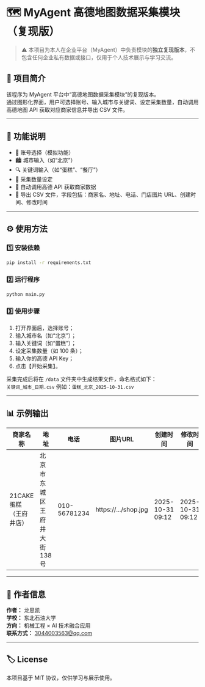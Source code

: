 # 🗺️ MyAgent 高德地图数据采集模块（复现版）

> ⚠️ 本项目为本人在企业平台（MyAgent）中负责模块的**独立复现版本**，不包含任何企业私有数据或接口，仅用于个人技术展示与学习交流。

## 📘 项目简介
该程序为 MyAgent 平台中“高德地图数据采集模块”的复现版本。  
通过图形化界面，用户可选择账号、输入城市与关键词、设定采集数量，自动调用高德地图 API 获取对应商家信息并导出 CSV 文件。

---

## 🚀 功能说明
- 👤 账号选择（模拟功能）
- 🏙️ 城市输入（如“北京”）
- 🔍 关键词输入（如“蛋糕”、“餐厅”）
- 🔢 采集数量设定
- 📡 自动调用高德 API 获取商家数据
- 📁 导出 CSV 文件，字段包括：商家名、地址、电话、门店图片 URL、创建时间、修改时间

---

## ⚙️ 使用方法

### 1️⃣ 安装依赖
```bash
pip install -r requirements.txt
```

### 2️⃣ 运行程序
```bash
python main.py
```

### 3️⃣ 使用步骤
1. 打开界面后，选择账号；  
2. 输入城市名（如“北京”）；  
3. 输入关键词（如“蛋糕”）；  
4. 设定采集数量（如 100 条）；  
5. 输入你的高德 API Key；  
6. 点击【开始采集】。

采集完成后将在 `/data` 文件夹中生成结果文件，命名格式如下：  
`关键词_城市_日期.csv` 例如：`蛋糕_北京_2025-10-31.csv`

---

## 📊 示例输出

| 商家名称 | 地址 | 电话 | 图片URL | 创建时间 | 修改时间 |
|-----------|------|------|----------|-----------|-----------|
| 21CAKE蛋糕（王府井店） | 北京市东城区王府井大街138号 | 010-56781234 | https://.../shop.jpg | 2025-10-31 09:12 | 2025-10-31 09:12 |

---

## 🧠 作者信息

**作者：** 龙思凯  
**学校：** 东北石油大学  
**方向：** 机械工程 × AI 技术融合应用  
**联系方式：** 3044003563@qq.com  

---

## 🏷️ License
本项目基于 MIT 协议，仅供学习与展示使用。
